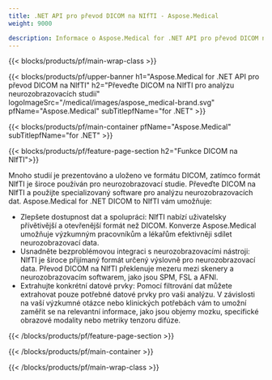```yaml
---
title: .NET API pro převod DICOM na NIfTI - Aspose.Medical
weight: 9000

description: Informace o Aspose.Medical for .NET API pro převod DICOM na NIfTI
---
```


{{< blocks/products/pf/main-wrap-class >}}

{{< blocks/products/pf/upper-banner h1="Aspose.Medical for .NET API pro převod DICOM na NIfTI" h2="Převeďte DICOM na NIfTI pro analýzu neurozobrazovacích studií" logoImageSrc="/medical/images/aspose_medical-brand.svg" pfName="Aspose.Medical" subTitlepfName="for .NET" >}}

{{< blocks/products/pf/main-container pfName="Aspose.Medical" subTitlepfName="for .NET" >}}

{{< blocks/products/pf/feature-page-section h2="Funkce DICOM na NIfTI">}}

<p>Mnoho studií je prezentováno a uloženo ve formátu DICOM, zatímco formát NIfTI je široce používán pro neurozobrazovací studie. Převeďte DICOM na NIfTI a použijte specializovaný software pro analýzu neurozobrazovacích dat. Aspose.Medical for .NET DICOM to NIfTI vám umožňuje:</p>

<ul>
<li>Zlepšete dostupnost dat a spolupráci: NIfTI nabízí uživatelsky přívětivější a otevřenější formát než DICOM. Konverze Aspose.Medical umožňuje výzkumným pracovníkům a lékařům efektivněji sdílet neurozobrazovací data.</li>
<li>Usnadněte bezproblémovou integraci s neurozobrazovacími nástroji: NIfTI je široce přijímaný formát určený výslovně pro neurozobrazovací data. Převod DICOM na NIfTI překlenuje mezeru mezi skenery a neurozobrazovacím softwarem, jako jsou SPM, FSL a AFNI.</li>
<li>Extrahujte konkrétní datové prvky: Pomocí filtrování dat můžete extrahovat pouze potřebné datové prvky pro vaši analýzu. V závislosti na vaší výzkumné otázce nebo klinických potřebách vám to umožní zaměřit se na relevantní informace, jako jsou objemy mozku, specifické obrazové modality nebo metriky tenzoru difúze.</li>
</ul>

{{< /blocks/products/pf/feature-page-section >}}

{{< /blocks/products/pf/main-container >}}

{{< /blocks/products/pf/main-wrap-class >}}